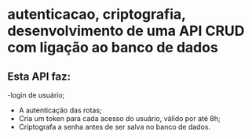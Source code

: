 ﻿# autenticacao, criptografia, desenvolvimento de uma API CRUD com ligação ao banco de dados

## Esta API faz:

-login de usuário;
- A autenticação das rotas;
- Cria um token para cada acesso do usuário, válido por até 8h;
- Criptografa a senha antes de ser salva no banco de dados.
